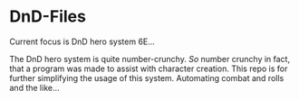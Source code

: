 # DnD-Files
Current focus is DnD hero system 6E...

The DnD hero system is quite number-crunchy. *So* number crunchy in fact, that a program was made to assist with character creation. 
This repo is for further simplifying the usage of this system. Automating combat and rolls and the like...
